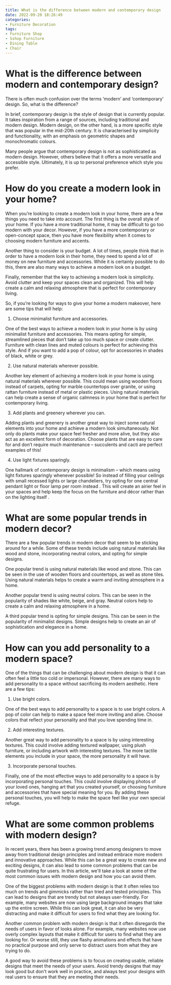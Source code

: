 ```yaml
---
title: What is the difference between modern and contemporary design
date: 2022-09-20 18:26:49
categories:
- Furniture Decoration
tags:
- Furniture Shop
- Sshop Furniture
- Dining Table
- Chair
---
```



#  What is the difference between modern and contemporary design?

There is often much confusion over the terms ‘modern’ and ‘contemporary’ design. So, what is the difference?

In brief, contemporary design is the style of design that is currently popular. It takes inspiration from a range of sources, including traditional and modern design. Modern design, on the other hand, is a more specific style that was popular in the mid-20th century. It is characterised by simplicity and functionality, with an emphasis on geometric shapes and monochromatic colours.

Many people argue that contemporary design is not as sophisticated as modern design. However, others believe that it offers a more versatile and accessible style. Ultimately, it is up to personal preference which style you prefer.

#  How do you create a modern look in your home?

When you’re looking to create a modern look in your home, there are a few things you need to take into account. The first thing is the overall style of your home. If you have a more traditional home, it may be difficult to go too modern with your decor. However, if you have a more contemporary or open-concept space, then you have more flexibility when it comes to choosing modern furniture and accents.

Another thing to consider is your budget. A lot of times, people think that in order to have a modern look in their home, they need to spend a lot of money on new furniture and accessories. While it is certainly possible to do this, there are also many ways to achieve a modern look on a budget.

Finally, remember that the key to achieving a modern look is simplicity. Avoid clutter and keep your spaces clean and organized. This will help create a calm and relaxing atmosphere that is perfect for contemporary living.

So, if you’re looking for ways to give your home a modern makeover, here are some tips that will help:

1. Choose minimalist furniture and accessories.

One of the best ways to achieve a modern look in your home is by using minimalist furniture and accessories. This means opting for simple, streamlined pieces that don’t take up too much space or create clutter. Furniture with clean lines and muted colours is perfect for achieving this style. And if you want to add a pop of colour, opt for accessories in shades of black, white or grey.

2. Use natural materials wherever possible.

Another key element of achieving a modern look in your home is using natural materials wherever possible. This could mean using wooden floors instead of carpets, opting for marble countertops over granite, or using rattan furniture instead of metal or plastic pieces. Using natural materials can help create a sense of organic calmness in your home that is perfect for contemporary living.

3. Add plants and greenery wherever you can.

Adding plants and greenery is another great way to inject some natural elements into your home and achieve a modern look simultaneously. Not only do plants make your space feel fresher and more alive, but they also act as an excellent form of decoration. Choose plants that are easy to care for and don’t require much maintenance – succulents and cacti are perfect examples of this!

4. Use light fixtures sparingly.

One hallmark of contemporary design is minimalism – which means using light fixtures sparingly whenever possible! So instead of filling your ceilings with small recessed lights or large chandeliers, try opting for one central pendant light or floor lamp per room instead . This will create an airier feel in your spaces and help keep the focus on the furniture and décor rather than on the lighting itself .

#  What are some popular trends in modern decor?

There are a few popular trends in modern decor that seem to be sticking around for a while. Some of these trends include using natural materials like wood and stone, incorporating neutral colors, and opting for simple designs.

One popular trend is using natural materials like wood and stone. This can be seen in the use of wooden floors and countertops, as well as stone tiles. Using natural materials helps to create a warm and inviting atmosphere in a home.

Another popular trend is using neutral colors. This can be seen in the popularity of shades like white, beige, and gray. Neutral colors help to create a calm and relaxing atmosphere in a home.

A third popular trend is opting for simple designs. This can be seen in the popularity of minimalist designs. Simple designs help to create an air of sophistication and elegance in a home.

#  How can you add personality to a modern space?

One of the things that can be challenging about modern design is that it can often feel a little too cold or impersonal. However, there are many ways to add personality to a space without sacrificing its modern aesthetic. Here are a few tips:

1. Use bright colors.

One of the best ways to add personality to a space is to use bright colors. A pop of color can help to make a space feel more inviting and alive. Choose colors that reflect your personality and that you love spending time in.

2. Add interesting textures.

Another great way to add personality to a space is by using interesting textures. This could involve adding textured wallpaper, using plush furniture, or including artwork with interesting textures. The more tactile elements you include in your space, the more personality it will have.

3. Incorporate personal touches.

Finally, one of the most effective ways to add personality to a space is by incorporating personal touches. This could involve displaying photos of your loved ones, hanging art that you created yourself, or choosing furniture and accessories that have special meaning for you. By adding these personal touches, you will help to make the space feel like your own special refuge.

#  What are some common problems with modern design?

In recent years, there has been a growing trend among designers to move away from traditional design principles and instead embrace more modern and innovative approaches. While this can be a great way to create new and exciting designs, it can also lead to some common problems that can be quite frustrating for users. In this article, we'll take a look at some of the most common issues with modern design and how you can avoid them.

One of the biggest problems with modern design is that it often relies too much on trends and gimmicks rather than tried and tested principles. This can lead to designs that are trendy but not always user-friendly. For example, many websites are now using large background images that take up the entire screen. While this can look great, it can also be very distracting and make it difficult for users to find what they are looking for.

Another common problem with modern design is that it often disregards the needs of users in favor of looks alone. For example, many websites now use overly complex layouts that make it difficult for users to find what they are looking for. Or worse still, they use flashy animations and effects that have no practical purpose and only serve to distract users from what they are trying to do.

A good way to avoid these problems is to focus on creating usable, reliable designs that meet the needs of your users. Avoid trendy designs that may look good but don't work well in practice, and always test your designs with real users to ensure that they are meeting their needs.